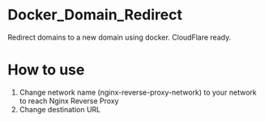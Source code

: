 # Docker_Domain_Redirect
Redirect domains to a new domain using docker. CloudFlare ready.

# How to use
1. Change network name (nginx-reverse-proxy-network) to your network to reach Nginx Reverse Proxy
2. Change destination URL